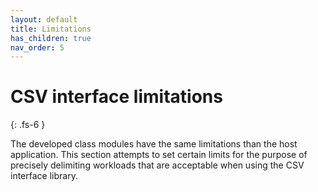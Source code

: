 ```yaml
---
layout: default
title: Limitations
has_children: true
nav_order: 5
---
```


# CSV interface limitations
{: .fs-6 }

The developed class modules have the same limitations than the host application. This section attempts to set certain limits for the purpose of precisely delimiting workloads that are acceptable when using the CSV interface library.